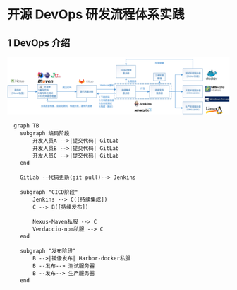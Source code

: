# 开源 DevOps 研发流程体系实践

## 1 DevOps 介绍

![](../images/devops.png)

```mermaid
  graph TB
    subgraph 编码阶段
        开发人员A -->|提交代码| GitLab
        开发人员B -->|提交代码| GitLab
        开发人员C -->|提交代码| GitLab
    end

    GitLab --代码更新(git pull)--> Jenkins

    subgraph "CICD阶段"
        Jenkins --> C([持续集成])
        C --> B([持续发布])

        Nexus-Maven私服 --> C
        Verdaccio-npm私服 --> C
    end

    subgraph "发布阶段"
        B -->|镜像发布| Harbor-docker私服
        B --发布--> 测试服务器
        B --发布--> 生产服务器
    end
```

